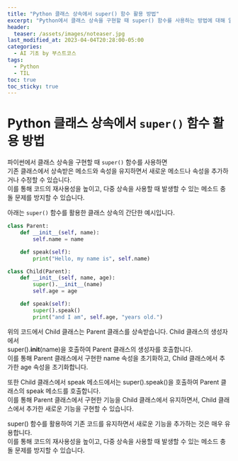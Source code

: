 ```yaml
---
title: "Python 클래스 상속에서 super() 함수 활용 방법"
excerpt: "Python에서 클래스 상속을 구현할 때 super() 함수를 사용하는 방법에 대해 알아봅니다."
header:
  teaser: /assets/images/noteaser.jpg
last_modified_at: 2023-04-04T20:28:00-05:00
categories:
  - AI 기초 by 부스트코스
tags:
  - Python
  - TIL
toc: true
toc_sticky: true
---
```


# Python 클래스 상속에서 `super()` 함수 활용 방법
   

파이썬에서 클래스 상속을 구현할 때 `super()` 함수를 사용하면    
기존 클래스에서 상속받은 메소드와 속성을 유지하면서 새로운 메소드나 속성을 추가하거나 수정할 수 있습니다.    
이를 통해 코드의 재사용성을 높이고, 다중 상속을 사용할 때 발생할 수 있는 메소드 충돌 문제를 방지할 수 있습니다.   

아래는 `super()` 함수를 활용한 클래스 상속의 간단한 예시입니다.    
    
    

```python
class Parent:
    def __init__(self, name):
        self.name = name

    def speak(self):
        print("Hello, my name is", self.name)

class Child(Parent):
    def __init__(self, name, age):
        super().__init__(name)
        self.age = age

    def speak(self):
        super().speak()
        print("and I am", self.age, "years old.")
```

위의 코드에서 Child 클래스는 Parent 클래스를 상속받습니다. Child 클래스의 생성자에서   
super().__init__(name)을 호출하여 Parent 클래스의 생성자를 호출합니다.    
이를 통해 Parent 클래스에서 구현한 name 속성을 초기화하고, Child 클래스에서 추가한 age 속성을 초기화합니다.   
   
또한 Child 클래스에서 speak 메소드에서는 super().speak()을 호출하여 Parent 클래스의 speak 메소드를 호출합니다.    
이를 통해 Parent 클래스에서 구현한 기능을 Child 클래스에서 유지하면서, Child 클래스에서 추가한 새로운 기능을 구현할 수 있습니다.   
   
super() 함수를 활용하여 기존 코드를 유지하면서 새로운 기능을 추가하는 것은 매우 유용합니다.    
이를 통해 코드의 재사용성을 높이고, 다중 상속을 사용할 때 발생할 수 있는 메소드 충돌 문제를 방지할 수 있습니다.
